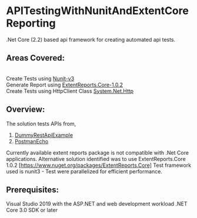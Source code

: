 # APITestingWithNunitAndExtentCoreReporting

.Net Core (2.2) based api framework for creating automated api tests.

## Areas Covered:
<br>Create Tests using [Nunit-v3](https://github.com/nunit/docs/wiki)
<br>Generate Report using [ExtentReports.Core-1.0.2](https://www.nuget.org/packages/ExtentReports.Core) 
<br>Create Tests using HttpClient Class [System.Net.Http](https://docs.microsoft.com/en-us/dotnet/api/system.net.http.httpclient?view=netframework-4.8)


## Overview:
The solution tests APIs from,

1. [DummyRestApiExample](http://dummy.restapiexample.com)
2. [PostmanEcho](https://postman-echo.com)

Currently available extent reports package is not compatible with .Net Core applications.
Alternative solution identified was to use ExtentReports.Core 1.0.2 [https://www.nuget.org/packages/ExtentReports.Core]
Test framework used is nunit3 - Test were parallelized for efficient performance.

## Prerequisites:
Visual Studio 2019 with the ASP.NET and web development workload
.NET Core 3.0 SDK or later
